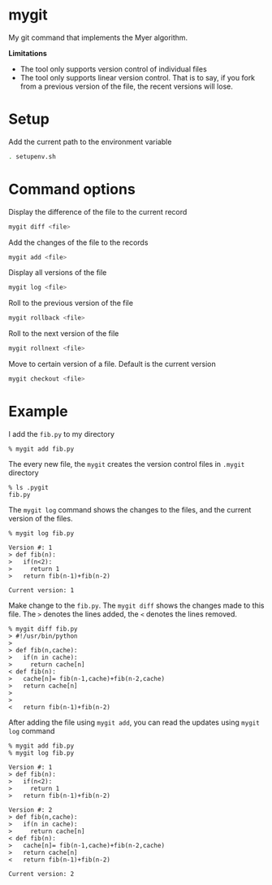 # mygit
My git command that implements the Myer algorithm. 

**Limitations**
- The tool only supports version control of individual files
- The tool only supports linear version control. That is to say, if you fork from a previous version of the file, the recent versions will lose. 

# Setup
Add the current path to the environment variable
```sh
. setupenv.sh
```

# Command options
Display the difference of the file to the current record
```sh
mygit diff <file>
```

Add the changes of the file to the records
```sh
mygit add <file>
```

Display all versions of the file
```sh
mygit log <file>
```

Roll to the previous version of the file
```sh
mygit rollback <file>
```

Roll to the next version of the file
```sh
mygit rollnext <file>
```

Move to certain version of a file. Default is the current version
```sh
mygit checkout <file>
```

# Example
I add the `fib.py` to my directory
```
% mygit add fib.py 
```

The every new file, the `mygit` creates the version control files in `.mygit` directory
```
% ls .pygit 
fib.py
```

The `mygit log` command shows the changes to the files, and the current version of the files. 
```
% mygit log fib.py    

Version #: 1
> def fib(n):
>   if(n<2):
>     return 1
>   return fib(n-1)+fib(n-2)

Current version: 1
```

Make change to the `fib.py`. The `mygit diff` shows the changes made to this file. The `>` denotes the lines added, the `<` denotes the lines removed. 
```
% mygit diff fib.py              
> #!/usr/bin/python
> 
> def fib(n,cache):
>   if(n in cache):
>     return cache[n]
< def fib(n):
>   cache[n]= fib(n-1,cache)+fib(n-2,cache)
>   return cache[n]
> 
> 
<   return fib(n-1)+fib(n-2)
```

After adding the file using `mygit add`, you can read the updates using `mygit log` command
```
% mygit add fib.py 
% mygit log fib.py    

Version #: 1
> def fib(n):
>   if(n<2):
>     return 1
>   return fib(n-1)+fib(n-2)

Version #: 2
> def fib(n,cache):
>   if(n in cache):
>     return cache[n]
< def fib(n):
>   cache[n]= fib(n-1,cache)+fib(n-2,cache)
>   return cache[n]
<   return fib(n-1)+fib(n-2)

Current version: 2
```
